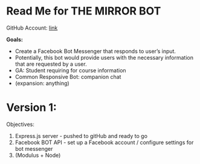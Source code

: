 Read Me for THE MIRROR BOT
=========================
GitHub Account:
[link](_github.com/HMAN1911/mirror-bot_)

__Goals:__
* Create a Facebook Bot Messenger that responds to user’s input.
* Potentially, this bot would provide users with the necessary information that are requested by a user.
* GA: Student requiring for course information
* Common Responsive Bot: companion chat
* (expansion: anything)


__Version 1:__
==============
Objectives:
1. Express.js server - pushed to gitHub and ready to go
2. Facebook BOT API - set up a Facebook account / configure settings for bot messenger
3. (Modulus + Node)
